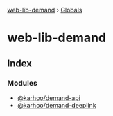 [web-lib-demand](README.md) › [Globals](globals.md)

# web-lib-demand

## Index

### Modules

* [@karhoo/demand-api](modules/_karhoo_demand_api.md)
* [@karhoo/demand-deeplink](modules/_karhoo_demand_deeplink.md)
